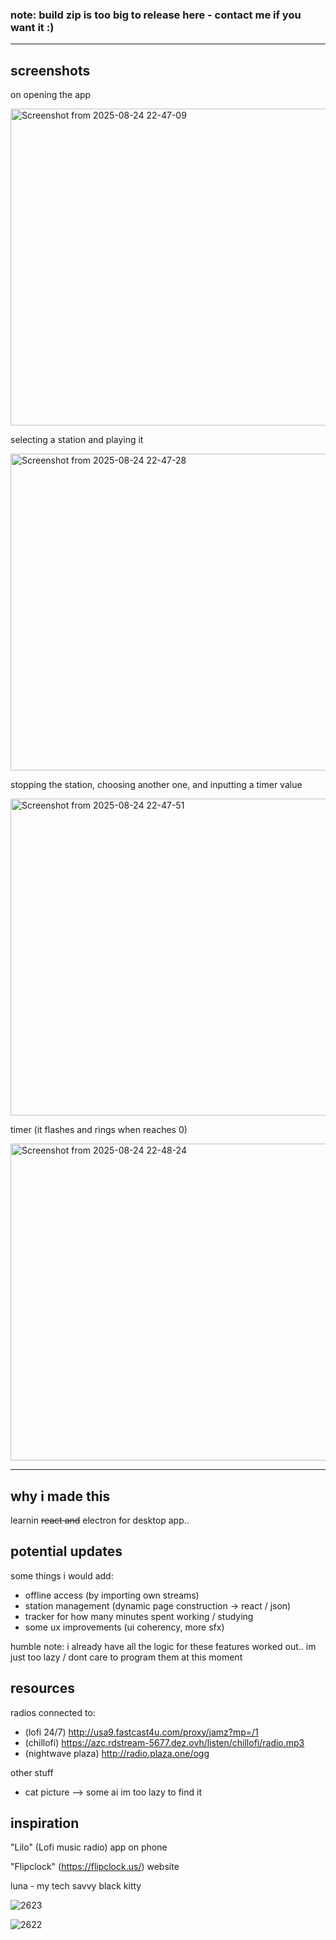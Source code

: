 ### note: build zip is too big to release here - contact me if you want it :)

- - -

## screenshots

on opening the app

<img width="977" height="507" alt="Screenshot from 2025-08-24 22-47-09" src="https://github.com/user-attachments/assets/04a8c244-38e2-41d0-b99f-ebe3aa55dbf6" />

selecting a station and playing it

<img width="977" height="507" alt="Screenshot from 2025-08-24 22-47-28" src="https://github.com/user-attachments/assets/b79367e5-9172-4787-88c8-b1f623a46b18" />

stopping the station, choosing another one, and inputting a timer value

<img width="977" height="507" alt="Screenshot from 2025-08-24 22-47-51" src="https://github.com/user-attachments/assets/8f2741bb-a7c7-4919-8cd8-64446765846c" />

timer (it flashes and rings when reaches 0)

<img width="977" height="507" alt="Screenshot from 2025-08-24 22-48-24" src="https://github.com/user-attachments/assets/5b482627-8a46-4e43-a1a6-21b02aad76fe" />

- - -


## why i made this
learnin ~~react and~~ electron for desktop app..

## potential updates
some things i would add:

- offline access (by importing own streams)
- station management (dynamic page construction -> react / json)
- tracker for how many minutes spent working / studying
- some ux improvements (ui coherency, more sfx)

humble note: i already have all the logic for these features worked out.. im just too lazy / dont care to program them at this moment

## resources
radios connected to:

- (lofi 24/7) http://usa9.fastcast4u.com/proxy/jamz?mp=/1
- (chillofi) https://azc.rdstream-5677.dez.ovh/listen/chillofi/radio.mp3
- (nightwave plaza) http://radio.plaza.one/ogg

other stuff

- cat picture --> some ai im too lazy to find it

## inspiration

"Lilo" (Lofi music radio) app on phone

"Flipclock" (https://flipclock.us/) website 

luna - my tech savvy black kitty

![2623](https://github.com/user-attachments/assets/a6758920-79d2-4507-9278-3aebc373504b)

![2622](https://github.com/user-attachments/assets/040d82be-161d-4e30-81da-d184062c9547)
